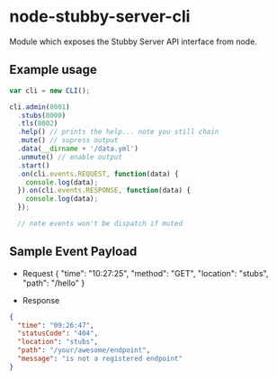 # node-stubby-server-cli
Module which exposes the Stubby Server API interface from node.

## Example usage
```javascript
var cli = new CLI();

cli.admin(8001)
  .stubs(8000)
  .tls(8002)
  .help() // prints the help... note you still chain
  .mute() // supress output
  .data(__dirname + '/data.yml')
  .unmute() // enable output
  .start()
  .on(cli.events.REQUEST, function(data) {
    console.log(data);
  }).on(cli.events.RESPONSE, function(data) {
    console.log(data);
  });

  // note events won't be dispatch if muted
```

## Sample Event Payload 
- Request
{ 
  "time": "10:27:25",
  "method": "GET",
  "location": "stubs",
  "path": "/hello"
}

- Response
```json
{
  "time": "09:26:47",
  "statusCode": "404",
  "location": "stubs",
  "path": "/your/awesome/endpoint",
  "message": "is not a registered endpoint"
}
```